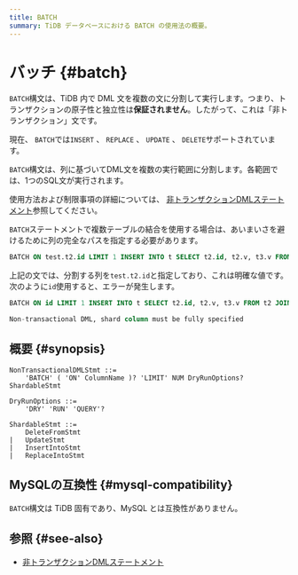 ```yaml
---
title: BATCH
summary: TiDB データベースにおける BATCH の使用法の概要。
---
```


# バッチ {#batch}

`BATCH`構文は、TiDB 内で DML 文を複数の文に分割して実行します。つまり、トランザクションの原子性と独立性は**保証されません**。したがって、これは「非トランザクション」文です。

現在、 `BATCH`では`INSERT` 、 `REPLACE` 、 `UPDATE` 、 `DELETE`サポートされています。

`BATCH`構文は、列に基づいてDML文を複数の実行範囲に分割します。各範囲では、1つのSQL文が実行されます。

使用方法および制限事項の詳細については、 [非トランザクションDMLステートメント](/non-transactional-dml.md)参照してください。

`BATCH`ステートメントで複数テーブルの結合を使用する場合は、あいまいさを避けるために列の完全なパスを指定する必要があります。

```sql
BATCH ON test.t2.id LIMIT 1 INSERT INTO t SELECT t2.id, t2.v, t3.v FROM t2 JOIN t3 ON t2.k = t3.k;
```

上記の文では、分割する列を`test.t2.id`と指定しており、これは明確な値です。次のように`id`使用すると、エラーが発生します。

```sql
BATCH ON id LIMIT 1 INSERT INTO t SELECT t2.id, t2.v, t3.v FROM t2 JOIN t3 ON t2.k = t3.k;

Non-transactional DML, shard column must be fully specified
```

## 概要 {#synopsis}

```ebnf+diagram
NonTransactionalDMLStmt ::=
    'BATCH' ( 'ON' ColumnName )? 'LIMIT' NUM DryRunOptions? ShardableStmt

DryRunOptions ::=
    'DRY' 'RUN' 'QUERY'?

ShardableStmt ::=
    DeleteFromStmt
|   UpdateStmt
|   InsertIntoStmt
|   ReplaceIntoStmt
```

## MySQLの互換性 {#mysql-compatibility}

`BATCH`構文は TiDB 固有であり、MySQL とは互換性がありません。

## 参照 {#see-also}

-   [非トランザクションDMLステートメント](/non-transactional-dml.md)
